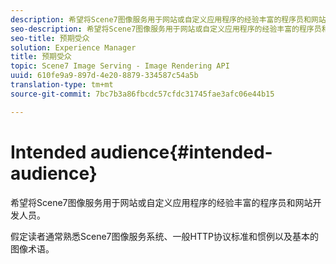 ```yaml
---
description: 希望将Scene7图像服务用于网站或自定义应用程序的经验丰富的程序员和网站开发人员。
seo-description: 希望将Scene7图像服务用于网站或自定义应用程序的经验丰富的程序员和网站开发人员。
seo-title: 预期受众
solution: Experience Manager
title: 预期受众
topic: Scene7 Image Serving - Image Rendering API
uuid: 610fe9a9-897d-4e20-8879-334587c54a5b
translation-type: tm+mt
source-git-commit: 7bc7b3a86fbcdc57cfdc31745fae3afc06e44b15

---
```



# Intended audience{#intended-audience}

希望将Scene7图像服务用于网站或自定义应用程序的经验丰富的程序员和网站开发人员。

假定读者通常熟悉Scene7图像服务系统、一般HTTP协议标准和惯例以及基本的图像术语。
